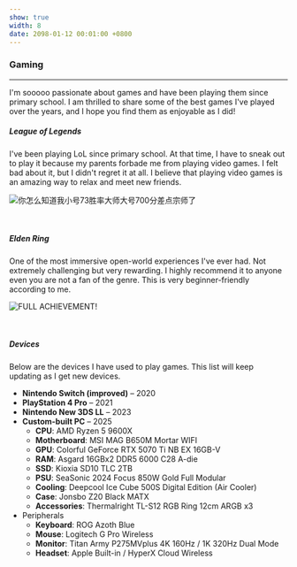```yaml
---
show: true
width: 8
date: 2098-01-12 00:01:00 +0800
---
```

<div class="p-4">
  <h3>Gaming</h3>
  <hr />
  <p>
      I'm sooooo passionate about games and have been playing them since primary school. I am thrilled to share some of the best games I've played over the years, and I hope you find them as enjoyable as I did!
  </p>
  <h5>League of Legends</h5>
  <p>
      I've been playing LoL since primary school. At that time, I have to sneak out to play it because my parents forbade me from playing video games. I felt bad about it, but I didn't regret it at all. I believe that playing video games is an amazing way to relax and meet new friends. 
  </p>
  <img 
    data-src="{{ 'assets/images/bazinga/hobbies/league.png' | relative_url }}" 
    class="lazy w-100 rounded" 
    src="{{ '/assets/images/empty_300x200.png' | relative_url }}" 
    data-toggle="tooltip" 
    data-placement="top" 
    title="你怎么知道我小号73胜率大师大号700分差点宗师了"
    style="margin-bottom: 2rem;"
  >


  <h5>Elden Ring</h5>
  <p>
      One of the most immersive open-world experiences I've ever had. Not extremely challenging but very rewarding. I highly recommend it to anyone even you are not a fan of the genre. This is very beginner-friendly according to me. 
  </p>
  <img 
    data-src="{{ 'assets/images/bazinga/hobbies/elden.png' | relative_url }}" 
    class="lazy w-100 rounded" 
    src="{{ '/assets/images/empty_300x200.png' | relative_url }}" 
    data-toggle="tooltip" 
    data-placement="top" 
    title="FULL ACHIEVEMENT!"
    style="margin-bottom: 2rem;"
  >

  <h5>Devices</h5>
  <p>
    Below are the devices I have used to play games. This list will keep updating as I get new devices.
  </p>
  <ul>
    <li><strong>Nintendo Switch (improved)</strong> – 2020</li>
    <li><strong>PlayStation 4 Pro</strong> – 2021</li>
    <li><strong>Nintendo New 3DS LL</strong> – 2023</li>
    <li>
      <strong>Custom-built PC</strong> – 2025
      <ul>
        <li><strong>CPU</strong>: AMD Ryzen 5 9600X</li>
        <li><strong>Motherboard</strong>: MSI MAG B650M Mortar WIFI</li>
        <li><strong>GPU</strong>: Colorful GeForce RTX 5070 Ti NB EX 16GB-V</li>
        <li><strong>RAM</strong>: Asgard 16GBx2 DDR5 6000 C28 A-die</li>
        <li><strong>SSD</strong>: Kioxia SD10 TLC 2TB</li>
        <li><strong>PSU</strong>: SeaSonic 2024 Focus 850W Gold Full Modular</li>
        <li><strong>Cooling</strong>: Deepcool Ice Cube 500S Digital Edition (Air Cooler)</li>
        <li><strong>Case</strong>: Jonsbo Z20 Black MATX</li>
        <li><strong>Accessories</strong>: Thermalright TL-S12 RGB Ring 12cm ARGB x3</li>
      </ul>
    </li>
    <li>
      Peripherals
      <ul>
        <li><strong>Keyboard</strong>: ROG Azoth Blue</li>
        <li><strong>Mouse</strong>: Logitech G Pro Wireless</li>
        <li><strong>Monitor</strong>: Titan Army P275MVplus 4K 160Hz / 1K 320Hz Dual Mode</li>
        <li><strong>Headset</strong>: Apple Built-in / HyperX Cloud Wireless</li>
      </ul>
    </li>
  </ul>
</div>

